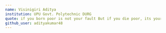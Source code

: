 ```yaml
---
name: Visinigiri Aditya
institution: UPU Govt. Polytechnic DURG
quote: if you born poor is not your fault But if you die poor, its your fault.
github_user: adityakumar48
---
```

